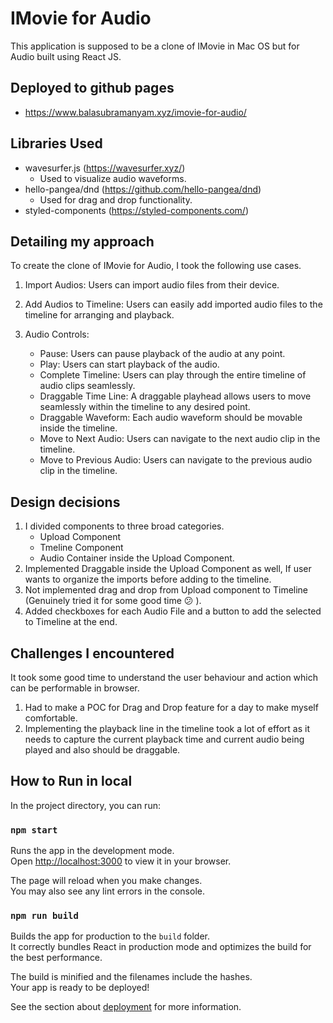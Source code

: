 # IMovie for Audio

This application is supposed to be a clone of IMovie in Mac OS but for Audio built using React JS.

## Deployed to github pages

- https://www.balasubramanyam.xyz/imovie-for-audio/

## Libraries Used

- wavesurfer.js (https://wavesurfer.xyz/)
  - Used to visualize audio waveforms.
- hello-pangea/dnd (https://github.com/hello-pangea/dnd)
  - Used for drag and drop functionality.
- styled-components (https://styled-components.com/)

## Detailing my approach

To create the clone of IMovie for Audio, I took the following use cases.

1. Import Audios: Users can import audio files from their device.

2. Add Audios to Timeline: Users can easily add imported audio files to the timeline for arranging and playback.

3. Audio Controls:

   - Pause: Users can pause playback of the audio at any point.
   - Play: Users can start playback of the audio.
   - Complete Timeline: Users can play through the entire timeline of audio clips seamlessly.
   - Draggable Time Line: A draggable playhead allows users to move seamlessly within the timeline to any desired point.
   - Draggable Waveform: Each audio waveform should be movable inside the timeline.
   - Move to Next Audio: Users can navigate to the next audio clip in the timeline.
   - Move to Previous Audio: Users can navigate to the previous audio clip in the timeline.

## Design decisions

1. I divided components to three broad categories.
   - Upload Component
   - Tmeline Component
   - Audio Container inside the Upload Component.
2. Implemented Draggable inside the Upload Component as well, If user wants to organize the imports before adding to the timeline.
3. Not implemented drag and drop from Upload component to Timeline (Genuinely tried it for some good time 😕 ).
4. Added checkboxes for each Audio File and a button to add the selected to Timeline at the end.

## Challenges I encountered

It took some good time to understand the user behaviour and action which can be performable in browser.

1. Had to make a POC for Drag and Drop feature for a day to make myself comfortable.
2. Implementing the playback line in the timeline took a lot of effort as it needs to capture the current playback time and current audio being played and also should be draggable.

## How to Run in local

In the project directory, you can run:

### `npm start`

Runs the app in the development mode.\
Open [http://localhost:3000](http://localhost:3000) to view it in your browser.

The page will reload when you make changes.\
You may also see any lint errors in the console.

### `npm run build`

Builds the app for production to the `build` folder.\
It correctly bundles React in production mode and optimizes the build for the best performance.

The build is minified and the filenames include the hashes.\
Your app is ready to be deployed!

See the section about [deployment](https://facebook.github.io/create-react-app/docs/deployment) for more information.
